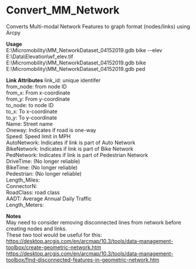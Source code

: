 # Convert_MM_Network
Converts Multi-modal Network Features to graph format (nodes/links) using Arcpy  
 
**Usage**  
E:\Micromobility\MM_NetworkDataset_04152019.gdb bike --elev E:\Data\Elevation\wf_elev.tif  
E:\Micromobility\MM_NetworkDataset_04152019.gdb bike  
E:\Micromobility\MM_NetworkDataset_04152019.gdb ped  

**Link Attributes**
link_id: unique identifer    
from_node: from node ID  
from_x: From x-coordinate  
from_y: From y-coordinate  
to_node: to node ID  
to_x: To x-coordinate  
to_y: To y-coordinate  
Name: Street name  
Oneway: Indicates if road is one-way  
Speed: Speed limit in MPH  
AutoNetwork: Indicates if link  is part of Auto Network  
BikeNetwork: Indicates if link  is part of Bike Network   
PedNetwork: Indicates if link  is part of Pedestrian Network  
DriveTime: (No longer reliable)  
BikeTime:  (No longer reliable)  
Pedestrian:  (No longer reliable)  
Length_Miles:  
ConnectorN:  
RoadClass:  road class  
AADT: Average Annual Daily Traffic  
Length_Meters:  



**Notes**  
May need to consider removing disconnected lines from network before creating nodes and links.  
These two tool would be useful for this:  
https://desktop.arcgis.com/en/arcmap/10.3/tools/data-management-toolbox/create-geometric-network.htm  
https://desktop.arcgis.com/en/arcmap/10.3/tools/data-management-toolbox/find-disconnected-features-in-geometric-network.htm  